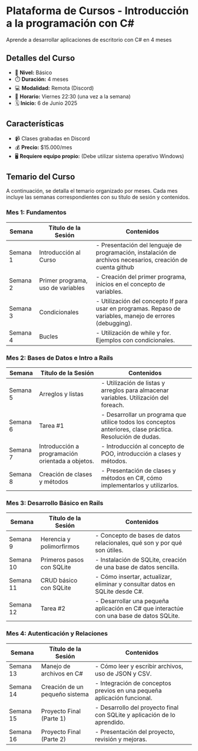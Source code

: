# Plataforma de Cursos - Introducción a la programación con C#

Aprende a desarrollar aplicaciones de escritorio con C# en 4 meses

## Detalles del Curso

- 🌱 **Nivel:** Básico
- ⏱️ **Duración:** 4 meses
- 💻 **Modalidad:** Remota (Discord)
- 📅 **Horario:** Viernes 22:30 (una vez a la semana)
- 🗓️ **Inicio:** 6 de Junio 2025

## Características

- 📹 Clases grabadas en Discord
- 💰 **Precio:** $15.000/mes
- 🖥️ **Requiere equipo propio:** (Debe utilizar sistema operativo Windows)

## Temario del Curso

A continuación, se detalla el temario organizado por meses. Cada mes incluye las semanas correspondientes con su título de sesión y contenidos.

### Mes 1: Fundamentos

| Semana  | Título de la Sesión                    | Contenidos                                      |
|---------|----------------------------------------|------------------------------------------------|
| Semana 1 | Introducción al Curso                  | - Presentación del lenguaje de programación, instalación de archivos necesarios, creación de cuenta github |
| Semana 2 | Primer programa, uso de variables        | - Creación del primer programa, inicios en el concepto de variables. |
| Semana 3 | Condicionales                   | - Utilización del concepto If para usar en programas. Repaso de variables, manejo de errores (debugging). |
| Semana 4 | Bucles | - Utilización de while y for. Ejemplos con condicionales. |

### Mes 2: Bases de Datos e Intro a Rails

| Semana  | Título de la Sesión                    | Contenidos                                      |
|---------|----------------------------------------|------------------------------------------------|
| Semana 5 | Arreglos y listas | - Utilización de listas y arreglos para almacenar variables. Utilización del foreach. |
| Semana 6 | Tarea #1 | - Desarrollar un programa que utilice todos los conceptos anteriores, clase práctica. Resolución de dudas. |
| Semana 7 | Introducción a programación orientada a objetos. | - Introducción al concepto de POO, introducción a clases y métodos. |
| Semana 8 | Creación de clases y métodos                       | - Presentación de clases y métodos en C#, cómo implementarlos y utilizarlos. |

### Mes 3: Desarrollo Básico en Rails

| Semana  | Título de la Sesión                    | Contenidos                                      |
|---------|----------------------------------------|------------------------------------------------|
| Semana 9 | Herencia y polimorfirmos          | - Concepto de bases de datos relacionales, qué son y por qué son útiles. |
| Semana 10 | Primeros pasos con SQLite  | - Instalación de SQLite, creación de una base de datos sencilla. |
| Semana 11 | CRUD básico con SQLite | - Cómo insertar, actualizar, eliminar y consultar datos en SQLite desde C#. |
| Semana 12 | Tarea #2 | - Desarrollar una pequeña aplicación en C# que interactúe con una base de datos SQLite. |

### Mes 4: Autenticación y Relaciones

| Semana  | Título de la Sesión                    | Contenidos                                      |
|---------|----------------------------------------|------------------------------------------------|
| Semana 13 | Manejo de archivos en C# | - Cómo leer y escribir archivos, uso de JSON y CSV. |
| Semana 14 | Creación de un pequeño sistema                 | - Integración de conceptos previos en una pequeña aplicación funcional. |
| Semana 15 | Proyecto Final (Parte 1)                 | - Desarrollo del proyecto final con SQLite y aplicación de lo aprendido. |
| Semana 16 | Proyecto Final (Parte 2)                        | - Presentación del proyecto, revisión y mejoras. |

